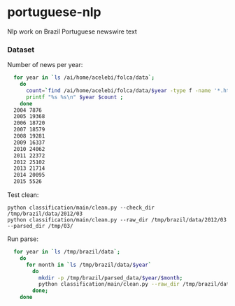 # portuguese-nlp
Nlp work on Brazil Portuguese newswire text


### Dataset

Number of news per year:

```bash
  for year in `ls /ai/home/acelebi/folca/data`;
    do
      count=`find /ai/home/acelebi/folca/data/$year -type f -name '*.html' | wc -l` ;
      printf "%s %s\n" $year $count ;
    done
  2004 7876
  2005 19368
  2006 18720
  2007 18579
  2008 19281
  2009 16337
  2010 24062
  2011 22372
  2012 25102
  2013 21714
  2014 20095
  2015 5526
```

Test clean:

    python classification/main/clean.py --check_dir /tmp/brazil/data/2012/03
    python classification/main/clean.py --raw_dir /tmp/brazil/data/2012/03 --parsed_dir /tmp/03/
    

Run parse:

```bash
  for year in `ls /tmp/brazil/data`;
    do 
      for month in `ls /tmp/brazil/data/$year`
        do 
          mkdir -p /tmp/brazil/parsed_data/$year/$month; 
          python classification/main/clean.py --raw_dir /tmp/brazil/data/$year/$month --parsed_dir /tmp/brazil/parsed_data/$year/$month; 
        done; 
    done
```

